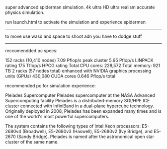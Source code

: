 super advanced spiderman simulation.
4k ultra HD ultra realism accurate physics simulation.

run launch.html to activate the simulation and experience spidermen

----------
to move use wasd and space to shoot adn you have to dodge stuff

----------
reccomendded pc specs:

152 racks (10,410 nodes)
7.09 Pflop/s peak cluster
5.95 Pflop/s LINPACK rating
175 Tflop/s HPCG rating
Total CPU cores: 228,572
Total memory: 921 TB
2 racks (57 nodes total) enhanced with NVIDIA graphics processing units (GPUs)
430,080 CUDA cores
0.646 Pflop/s total


recommended pc for simulation experience:

Pleiades Supercomputer
Pleiades supercomputer at the NASA Advanced Supercomputing facility
Pleiades is a distributed-memory SGI/HPE ICE cluster connected with InfiniBand in a dual-plane hypercube technology. Originally deployed in 2008, Pleiades has been expanded many times and is one of the world's most powerful supercomputers.

The system contains the following types of Intel Xeon processors: E5-2680v4 (Broadwell), E5-2680v3 (Haswell), E5-2680v2 (Ivy Bridge), and E5-2670 (Sandy Bridge). Pleiades is named after the astronomical open star cluster of the same name.
